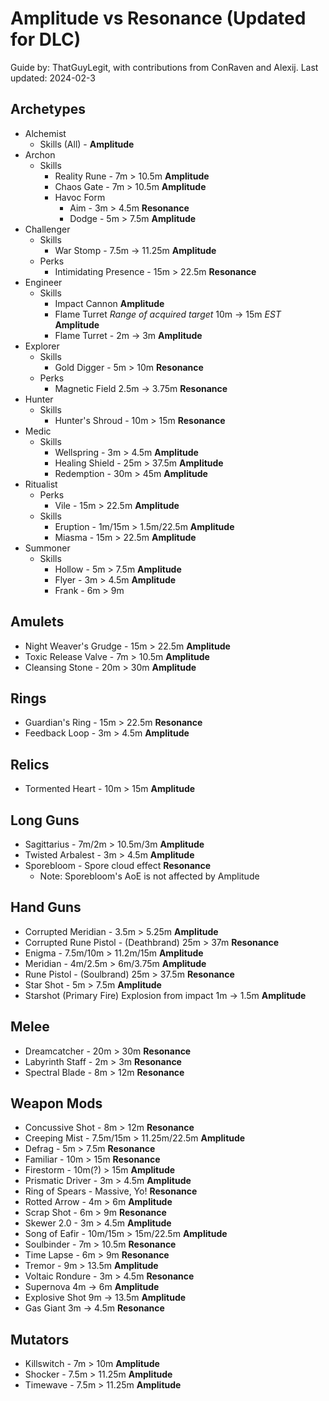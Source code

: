 # Amplitude vs Resonance (Updated for DLC)

Guide by: ThatGuyLegit, with contributions from ConRaven and Alexij.
Last updated: 2024-02-3

## Archetypes

- Alchemist
  - Skills (All) - **Amplitude**
- Archon
  - Skills
    - Reality Rune - 7m > 10.5m **Amplitude**
    - Chaos Gate - 7m > 10.5m **Amplitude**
    - Havoc Form
      - Aim - 3m > 4.5m **Resonance**
      - Dodge - 5m > 7.5m **Amplitude**
- Challenger
  - Skills
    - War Stomp - 7.5m -> 11.25m **Amplitude**
  - Perks
    - Intimidating Presence - 15m > 22.5m **Resonance**
- Engineer
  - Skills
    - Impact Cannon **Amplitude**
    - Flame Turret *Range of acquired target* 10m -> 15m *EST* **Amplitude**
    - Flame Turret - 2m -> 3m **Amplitude**
- Explorer
  - Skills
    - Gold Digger - 5m > 10m **Resonance**
  - Perks
    - Magnetic Field 2.5m -> 3.75m **Resonance**
- Hunter
  - Skills
    - Hunter's Shroud - 10m > 15m **Resonance**
- Medic
  - Skills
    - Wellspring - 3m > 4.5m **Amplitude**
    - Healing Shield - 25m > 37.5m **Amplitude**
    - Redemption - 30m > 45m **Amplitude**
- Ritualist
  - Perks
    - Vile - 15m > 22.5m **Amplitude**
  - Skills
    - Eruption - 1m/15m > 1.5m/22.5m **Amplitude**
    - Miasma - 15m > 22.5m **Amplitude**
- Summoner
  - Skills
    - Hollow - 5m > 7.5m **Amplitude**
    - Flyer - 3m > 4.5m **Amplitude**
    - Frank - 6m > 9m

## Amulets

- Night Weaver's Grudge - 15m > 22.5m **Amplitude**
- Toxic Release Valve - 7m > 10.5m **Amplitude**
- Cleansing Stone - 20m > 30m **Amplitude**

## Rings

- Guardian's Ring - 15m > 22.5m **Resonance**
- Feedback Loop - 3m > 4.5m **Amplitude**

## Relics

- Tormented Heart - 10m > 15m **Amplitude**

## Long Guns

- Sagittarius - 7m/2m > 10.5m/3m **Amplitude**
- Twisted Arbalest - 3m > 4.5m **Amplitude**
- Sporebloom - Spore cloud effect **Resonance**
  - Note: Sporebloom's AoE is not affected by Amplitude

## Hand Guns

- Corrupted Meridian - 3.5m > 5.25m **Amplitude**
- Corrupted Rune Pistol - (Deathbrand) 25m > 37m **Resonance**
- Enigma - 7.5m/10m > 11.2m/15m **Amplitude**
- Meridian - 4m/2.5m > 6m/3.75m **Amplitude**
- Rune Pistol - (Soulbrand) 25m > 37.5m **Resonance**
- Star Shot - 5m > 7.5m **Amplitude**
- Starshot (Primary Fire) Explosion from impact 1m -> 1.5m **Amplitude**

## Melee

- Dreamcatcher - 20m > 30m **Resonance**
- Labyrinth Staff - 2m > 3m **Resonance**
- Spectral Blade - 8m > 12m **Resonance**

## Weapon Mods

- Concussive Shot - 8m > 12m **Resonance**
- Creeping Mist - 7.5m/15m > 11.25m/22.5m **Amplitude**
- Defrag - 5m > 7.5m **Resonance**
- Familiar - 10m > 15m **Resonance**
- Firestorm - 10m(?) > 15m **Amplitude**
- Prismatic Driver - 3m > 4.5m **Amplitude**
- Ring of Spears - Massive, Yo! **Resonance**
- Rotted Arrow - 4m > 6m **Amplitude**
- Scrap Shot - 6m > 9m **Resonance**
- Skewer 2.0 - 3m > 4.5m **Amplitude**
- Song of Eafir - 10m/15m > 15m/22.5m **Amplitude**
- Soulbinder - 7m > 10.5m **Resonance**
- Time Lapse - 6m > 9m **Resonance**
- Tremor - 9m > 13.5m **Amplitude**
- Voltaic Rondure - 3m > 4.5m **Resonance**
- Supernova 4m -> 6m **Amplitude**
- Explosive Shot 9m -> 13.5m **Amplitude**
 - Gas Giant 3m -> 4.5m **Resonance**

## Mutators

- Killswitch - 7m > 10m **Amplitude**
- Shocker - 7.5m > 11.25m **Amplitude**
- Timewave - 7.5m > 11.25m **Amplitude**
